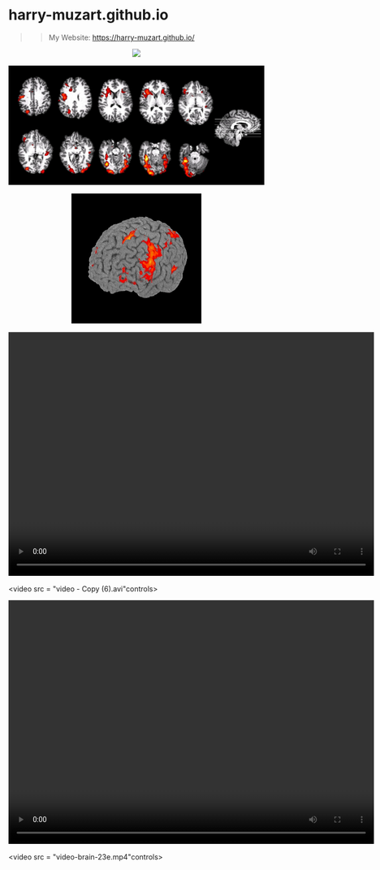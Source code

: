 # harry-muzart.github.io

>> My Website: https://harry-muzart.github.io/







<p align="center"> <img src="demo3.gif"/> </p>

<p align="center"> <img src="fmri123.jpg"/> </p>

<p align="center"> <img src="brain_NI-rot-ccbmcmuer.gif"/> </p>


<video width = "720" height = "480" controls>
<source src = "video/video - Copy (2).avi" type "video/avi">
</video>

<video src = "video - Copy (6).avi"controls></video>


<video width = "720" height = "480" controls>
<source src = "video/video-brain-23e.mp4" type "video/mp4">
</video>

<video src = "video-brain-23e.mp4"controls></video>


##
